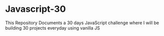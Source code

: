 <h1>Javascript-30</h1>
This Repository Documents a 30 days JavaScript challenge where I will be building 30 projects everyday using vanilla JS


